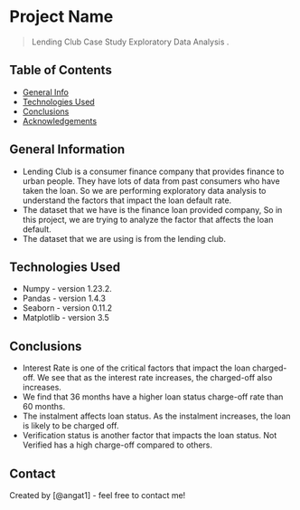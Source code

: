 # Project Name
> Lending Club Case Study Exploratory Data Analysis .


## Table of Contents
* [General Info](#general-information)
* [Technologies Used](#technologies-used)
* [Conclusions](#conclusions)
* [Acknowledgements](#acknowledgements)

<!-- You can include any other section that is pertinent to your problem -->

## General Information
- Lending Club is a consumer finance company that provides finance to urban people. They have lots of data from past consumers who have taken the loan. So we are performing exploratory data analysis to understand the factors that impact the loan default rate.
- The dataset that we have is the finance loan provided company, So in this project, we are trying to analyze the factor that affects the loan default.
- The dataset that we are using is from the lending club.

<!-- You don't have to answer all the questions - just the ones relevant to your project. -->


## Technologies Used
- Numpy - version 1.23.2.
- Pandas - version 1.4.3
- Seaborn - version 0.11.2
- Matplotlib - version 3.5

<!-- As the libraries versions keep on changing, it is recommended to mention the version of library used in this project -->

## Conclusions
- Interest Rate is one of the critical factors that impact the loan charged-off. We see that as the interest rate increases, the charged-off also increases.
- We find that 36 months have a higher loan status charge-off rate than 60  months.
- The instalment affects loan status. As the instalment increases, the loan is likely to be charged off. 
- Verification status is another factor that impacts the loan status. Not Verified has a high charge-off compared to others.

<!-- You don't have to answer all the questions - just the ones relevant to your project. -->


## Contact
Created by [@angat1] - feel free to contact me!

